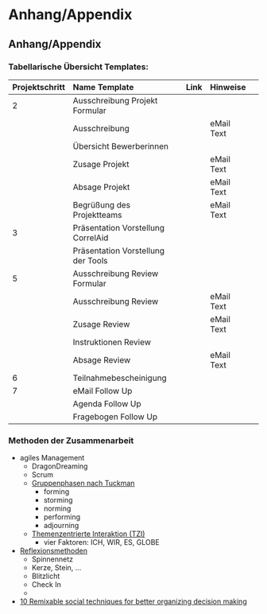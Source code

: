 # Anhang/Appendix



## Anhang/Appendix

### Tabellarische Übersicht Templates:

| Projektschritt | Name Template | Link | Hinweise |  |
| :--- | :--- | :--- | :--- | :--- |
| 2 | Ausschreibung Projekt Formular |  |  |  |
|  | Ausschreibung |  | eMail Text |  |
|  | Übersicht Bewerberinnen |  |  |  |
|  | Zusage Projekt |  | eMail Text |  |
|  | Absage Projekt |  | eMail Text |  |
|  | Begrüßung des Projektteams |  | eMail Text |  |
| 3 | Präsentation Vorstellung CorrelAid |  |  |  |
|  | Präsentation Vorstellung der Tools |  |  |  |
| 5 | Ausschreibung Review Formular |  |  |  |
|  | Ausschreibung Review |  | eMail Text |  |
|  | Zusage Review |  | eMail Text |  |
|  | Instruktionen Review |  |  |  |
|  | Absage Review |  | eMail Text |  |
| 6 | Teilnahmebescheinigung |  |  |  |
| 7 | eMail Follow Up |  |  |  |
|  | Agenda Follow Up |  |  |  |
|  | Fragebogen Follow Up |  |  |  |

### Methoden der Zusammenarbeit

* agiles Management
  * DragonDreaming
  * Scrum
  * [Gruppenphasen nach Tuckman](https://de.wikipedia.org/wiki/Teambildung#Phasenmodell_nach_Tuckman)
    * forming
    * storming
    * norming
    * performing
    * adjourning 
  * [Themenzentrierte Interaktion \(TZI\)](https://de.wikipedia.org/wiki/Themenzentrierte_Interaktion)
    * vier Faktoren: ICH, WIR, ES, GLOBE
* [Reflexionsmethoden](http://www.spielewiki.org/wiki/Reflexionsmethoden)
  * Spinnennetz
  * Kerze, Stein, ...
  * Blitzlicht
  * Check In
  * 
* [10 Remixable social techniques for better organizing decision making](https://medium.com/open-state/10-remixable-social-techniques-for-better-organizing-decision-making-190717483953)

